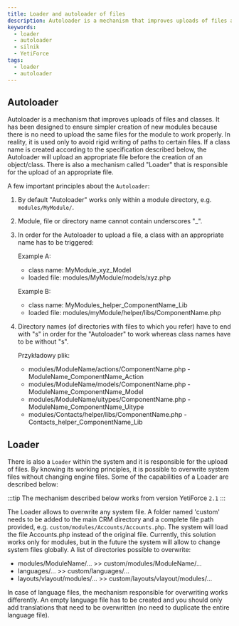 ```yaml
---
title: Loader and autoloader of files
description: Autoloader is a mechanism that improves uploads of files and classes.
keywords:
  - loader
  - autoloader
  - silnik
  - YetiForce
tags:
  - loader
  - autoloader
---
```


## Autoloader

Autoloader is a mechanism that improves uploads of files and classes. It has been designed to ensure simpler creation of new modules because there is no need to upload the same files for the module to work properly. In reality, it is used only to avoid rigid writing of paths to certain files. If a class name is created according to the specification described below, the Autoloader will upload an appropriate file before the creation of an object/class. There is also a mechanism called "Loader" that is responsible for the upload of an appropriate file.

A few important principles about the `Autoloader`:

1. By default "Autoloader" works only within a module directory, e.g. `modules/MyModule/`.
2. Module, file or directory name cannot contain underscores "\_".
3. In order for the Autoloader to upload a file, a class with an appropriate name has to be triggered:

   Example A:

   - class name: MyModule_xyz_Model
   - loaded file: modules/MyModule/models/xyz.php

   Example B:

   - class name: MyModules_helper_ComponentName_Lib
   - loaded file: modules/myModule/helper/libs/ComponentName.php

4. Directory names (of directories with files to which you refer) have to end with "s" in order for the "Autoloader" to work whereas class names have to be without "s".

   Przykładowy plik:

   - modules/ModuleName/actions/ComponentName.php - ModuleName_ComponentName_Action
   - modules/ModuleName/models/ComponentName.php - ModuleName_ComponentName_Model
   - modules/ModuleName/uitypes/ComponentName.php - ModuleName_ComponentName_Uitype
   - modules/Contacts/helper/libs/ComponentName.php - Contacts_helper_ComponentName_Lib

## Loader

There is also a `Loader` within the system and it is responsible for the upload of files. By knowing its working principles, it is possible to overwrite system files without changing engine files. Some of the capabilities of a Loader are described below:

:::tip The mechanism described below works from version YetiForce `2.1`
:::

The Loader allows to overwrite any system file. A folder named 'custom' needs to be added to the main CRM directory and a complete file path provided, e.g. `custom/modules/Accounts/Accounts.php`. The system will load the file Accounts.php instead of the original file. Currently, this solution works only for modules, but in the future the system will allow to change system files globally. A list of directories possible to overwrite:

- modules/ModuleName/... >> custom/modules/ModuleName/...
- languages/... >> custom/languages/...
- layouts/vlayout/modules/... >> custom/layouts/vlayout/modules/...

In case of language files, the mechanism responsible for overwriting works differently. An empty language file has to be created and you should only add translations that need to be overwritten (no need to duplicate the entire language file).
